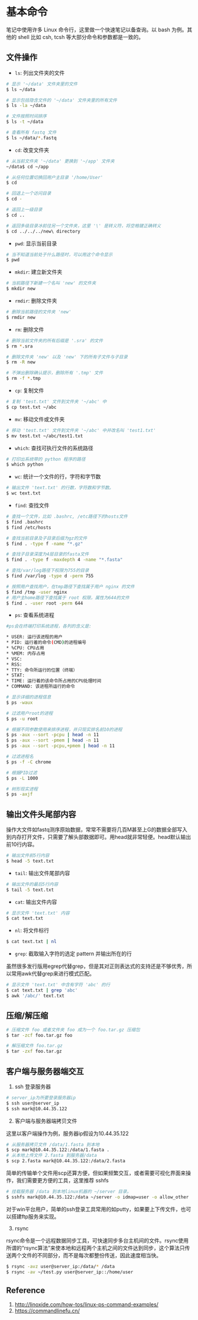 # 基本命令

笔记中使用许多 Linux 命令行，这里做一个快速笔记以备查询。以 bash 为例。其他的 shell 比如 csh, tcsh 等大部分命令和参数都是一致的。

## 文件操作

- `ls`: 列出文件夹的文件

```bash
# 显示 '~/data' 文件夹里的文件
$ ls ~/data

# 显示包括隐含文件的 '~/data' 文件夹里的所有文件
$ ls -la ~/data

# 文件按照时间排序
$ ls -t ~/data

# 查看所有 fastq 文件
$ ls ~/data/*.fastq
```

- `cd`: 改变文件夹

```bash
# 从当前文件夹 '~/data' 更换到 '~/app' 文件夹
~/data$ cd ~/app

# 从任何位置切换回用户主目录 '/home/User'
$ cd

# 回退上一个访问目录
$ cd -

# 返回上一级目录
$ cd ..

# 返回多级目录冰前往另一个文件夹，这里 '\' 是转义符，将空格键正确转义
$ cd ../../../new\ directory
```

- `pwd`: 显示当前目录

```bash
# 当不知道当前处于什么路径时，可以用这个命令显示
$ pwd
```

- `mkdir`: 建立新文件夹

```bash
# 当前路径下新建一个名叫 'new' 的文件夹
$ mkdir new
```

- `rmdir`: 删除文件夹

```bash
# 删除当前路径的文件夹 'new'
$ rmdir new
```

- `rm`: 删除文件

```bash
# 删除当前文件夹的所有后缀是 '.sra' 的文件
$ rm *.sra

# 删除文件夹 'new' 以及 'new' 下的所有子文件与子目录
$ rm -R new

# 不弹出删除确认提示，删除所有 '.tmp' 文件
$ rm -f *.tmp
```

- `cp`: 复制文件

```bash
# 复制 'test.txt' 文件到文件夹 '~/abc' 中
$ cp test.txt ~/abc
```

- `mv`: 移动文件或文件夹

```bash
# 移动 'test.txt' 文件到文件夹 '~/abc' 中并改名叫 'test1.txt'
$ mv test.txt ~/abc/test1.txt
```

- `which`: 查找可执行文件的系统路径

```bash
# 打印出系统带的 python 程序的路径
$ which python
```

- `wc`: 统计一个文件的行，字符和字节数

```bash
# 输出文件 'text.txt' 的行数，字符数和字节数。
$ wc text.txt
```

- `find`: 查找文件

```bash
# 查找一个文件，比如 .bashrc, /etc路径下的hosts文件
$ find .bashrc
$ find /etc/hosts

# 查找当前目录及子目录后缀为gz的文件
$ find . -type f -name "*.gz"

# 查找子目录深度为4层目录的fasta文件
$ find . -type f -maxdepth 4 -name "*.fasta"

# 查找/var/log路径下权限为755的目录
$ find /var/log -type d -perm 755

# 按照用户查找用户，在tmp路径下查找属于用户 nginx 的文件
$ find /tmp -user nginx
# 用户主home路径下查找属于 root 权限，属性为644的文件
$ find . -user root -perm 644
```

- `ps`: 查看系统进程

```bash
#ps会在终端打印系统进程，各列的含义是:

* USER: 运行该进程的用户
* PID: 运行着的命令(CMD)的进程编号
* %CPU: CPU占用
* %MEM: 内存占用
* VSC:
* RSS:
* TTY: 命令所运行的位置（终端）
* STAT:
* TIME: 运行着的该命令所占用的CPU处理时间
* COMMAND: 该进程所运行的命令
```

```bash
# 显示详细的进程信息
$ ps -waux

# 过滤用户root的进程
$ ps -u root

# 根据不同参数使用来排序进程，并只现实排名前10的进程
$ ps -aux --sort -pcpu | head -n 11
$ ps -aux --sort -pmem | head -n 11
$ ps -aux --sort -pcpu,+pmem | head -n 11

# 过滤进程名
$ ps -f -C chrome

# 根据PID过滤
$ ps -L 1000

# 树形现实进程
$ ps -axjf
```

## 输出文件头尾部内容

操作大文件如fastq测序原始数据，常常不需要将几百M甚至上G的数据全部写入到内存打开文件，只需要了解头部数据即可。用head就非常轻便。head默认输出前10行内容。

```bash
# 输出文件前5行内容
$ head -5 text.txt
```

- `tail`: 输出文件尾部内容

```bash
# 输出文件的最后5行内容
$ tail -5 text.txt
```

- `cat`: 输出文件内容

```bash
# 显示文件 'text.txt' 内容
$ cat text.txt
```

- `nl`: 将文件标行

```bash
$ cat text.txt | nl
```

- `grep`: 截取输入字符的选定 pattern 并输出所在的行

虽然很多发行版用egrep代替grep，但是其对正则表达式的支持还是不够优秀，所以常用awk代替grep来进行模式匹配。

```bash
# 显示文件 'text.txt' 中含有字符 'abc' 的行
$ cat text.txt | grep 'abc'
$ awk '/abc/' text.txt
```

## 压缩/解压缩

```bash
# 压缩文件 foo 或者文件夹 foo 成为一个 foo.tar.gz 压缩包
$ tar -zcf foo.tar.gz foo

# 解压缩文件 foo.tar.gz
$ tar -zxf foo.tar.gz
```

## 客户端与服务器端交互

1. ssh 登录服务器

```bash
# server_ip为所要登录服务器ip
$ ssh user@server_ip
$ ssh mark@10.44.35.122
```

2. 客户端与服务器端拷贝文件

这里以客户端操作为例，服务器ip假设为10.44.35.122

```bash
# 从服务器拷贝文件 /data/1.fasta 到本地
$ scp mark@10.44.35.122:/data/1.fasta .
# 从本地上传文件 2.fasta 到服务器/data
$ scp 2.fasta mark@10.44.35.122:/data/2.fasta
```

简单的传输单个文件用scp还算方便，但如果频繁交互，或者需要可视化界面来操作，我们需要更方便的工具，这里推荐 sshfs

```bash
# 挂载服务器 /data 到本地linux机器的 ~/server 目录。
$ sshfs mark@10.44.35.122:/data ~/server -o idmap=user -o allow_other
```

对于win平台用户，简单的ssh登录工具常用的如putty，如果要上下传文件，也可以搭建ftp服务来实现。

3. rsync

rsync命令是一个远程数据同步工具，可快速同步多台主机间的文件。rsync使用所谓的“rsync算法”来使本地和远程两个主机之间的文件达到同步，这个算法只传送两个文件的不同部分，而不是每次都整份传送，因此速度相当快。

```bash
$ rsync -avz user@server_ip:/data/* /data
$ rsync -av ~/test.py user@server_ip::/home/user
```

## Reference

1. http://linoxide.com/how-tos/linux-ps-command-examples/
2. https://commandlinefu.cn/
